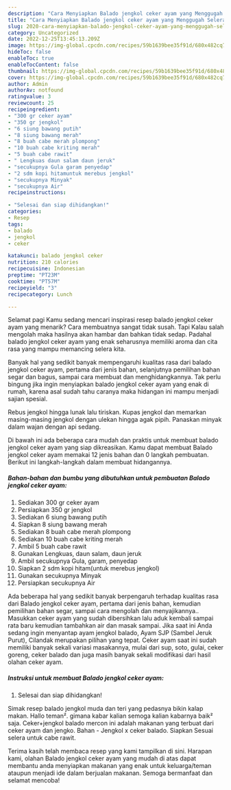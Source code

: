 ```yaml
---
description: "Cara Menyiapkan Balado jengkol ceker ayam yang Menggugah Selera, Buat Buka Puasa Lezat Sekali"
title: "Cara Menyiapkan Balado jengkol ceker ayam yang Menggugah Selera, Buat Buka Puasa Lezat Sekali"
slug: 2020-cara-menyiapkan-balado-jengkol-ceker-ayam-yang-menggugah-selera-buat-buka-puasa-lezat-sekali
category: Uncategorized
date: 2022-12-25T13:45:13.209Z
image: https://img-global.cpcdn.com/recipes/59b1639bee35f91d/680x482cq70/balado-jengkol-ceker-ayam-foto-resep-utama.jpg
hideToc: false
enableToc: true
enableTocContent: false
thumbnail: https://img-global.cpcdn.com/recipes/59b1639bee35f91d/680x482cq70/balado-jengkol-ceker-ayam-foto-resep-utama.jpg
cover: https://img-global.cpcdn.com/recipes/59b1639bee35f91d/680x482cq70/balado-jengkol-ceker-ayam-foto-resep-utama.jpg
author: Admin
authorAv: notfound
ratingvalue: 3
reviewcount: 25
recipeingredient:
- "300 gr ceker ayam"
- "350 gr jengkol"
- "6 siung bawang putih"
- "8 siung bawang merah"
- "8 buah cabe merah plompong"
- "10 buah cabe kriting merah"
- "5 buah cabe rawit"
- " Lengkuas daun salam daun jeruk"
- "secukupnya Gula garam penyedap"
- "2 sdm kopi hitamuntuk merebus jengkol"
- "secukupnya Minyak"
- "secukupnya Air"
recipeinstructions:

- "Selesai dan siap dihidangkan!"
categories:
- Resep
tags:
- balado
- jengkol
- ceker

katakunci: balado jengkol ceker 
nutrition: 210 calories
recipecuisine: Indonesian
preptime: "PT23M"
cooktime: "PT57M"
recipeyield: "3"
recipecategory: Lunch

---
```



Selamat pagi Kamu sedang mencari inspirasi resep balado jengkol ceker ayam yang menarik? Cara membuatnya sangat tidak susah. Tapi Kalau salah mengolah maka hasilnya akan hambar dan bahkan tidak sedap. Padahal balado jengkol ceker ayam yang enak seharusnya memiliki aroma dan cita rasa yang mampu memancing selera kita.


Banyak hal yang sedikit banyak mempengaruhi kualitas rasa dari balado jengkol ceker ayam, pertama dari jenis bahan, selanjutnya pemilihan bahan segar dan bagus, sampai cara membuat dan menghidangkannya. Tak perlu bingung jika ingin menyiapkan balado jengkol ceker ayam yang enak di rumah, karena asal sudah tahu caranya maka hidangan ini mampu menjadi sajian spesial.

Rebus jengkol hingga lunak lalu tiriskan. Kupas jengkol dan memarkan masing-masing jengkol dengan ulekan hingga agak pipih. Panaskan minyak dalam wajan dengan api sedang.


Di bawah ini ada beberapa cara mudah dan praktis untuk membuat balado jengkol ceker ayam yang siap dikreasikan. Kamu dapat membuat Balado jengkol ceker ayam memakai 12 jenis bahan dan 0 langkah pembuatan. Berikut ini langkah-langkah dalam membuat hidangannya.

<!--inarticleads1-->

##### Bahan-bahan dan bumbu yang dibutuhkan untuk pembuatan Balado jengkol ceker ayam:

1. Sediakan 300 gr ceker ayam
1. Persiapkan 350 gr jengkol
1. Sediakan 6 siung bawang putih
1. Siapkan 8 siung bawang merah
1. Sediakan 8 buah cabe merah plompong
1. Sediakan 10 buah cabe kriting merah
1. Ambil 5 buah cabe rawit
1. Gunakan  Lengkuas, daun salam, daun jeruk
1. Ambil secukupnya Gula, garam, penyedap
1. Siapkan 2 sdm kopi hitam(untuk merebus jengkol)
1. Gunakan secukupnya Minyak
1. Persiapkan secukupnya Air


Ada beberapa hal yang sedikit banyak berpengaruh terhadap kualitas rasa dari Balado jengkol ceker ayam, pertama dari jenis bahan, kemudian pemilihan bahan segar, sampai cara mengolah dan menyajikannya.. Masukkan ceker ayam yang sudah dibersihkan lalu aduk kembali sampai rata baru kemudian tambahkan air dan masak sampai. Jika saat ini Anda sedang ingin menyantap ayam jengkol balado, Ayam SJP (Sambel Jeruk Purut), Cilandak merupakan pilihan yang tepat. Ceker ayam saat ini sudah memiliki banyak sekali variasi masakannya, mulai dari sup, soto, gulai, ceker goreng, ceker balado dan juga masih banyak sekali modifikasi dari hasil olahan ceker ayam. 

<!--inarticleads2-->

##### Instruksi untuk membuat Balado jengkol ceker ayam:


1. Selesai dan siap dihidangkan!

Simak resep balado jengkol muda dan teri yang pedasnya bikin kalap makan. Hallo teman². gimana kabar kalian semoga kalian kabarnya baik² saja. Ceker+jengkol balado mercon ini adalah makanan yang terbuat dari ceker ayam dan jengko. Bahan - Jengkol x ceker balado. Siapkan Sesuai selera untuk cabe rawit. 

Terima kasih telah membaca resep yang kami tampilkan di sini. Harapan kami, olahan Balado jengkol ceker ayam yang mudah di atas dapat membantu anda menyiapkan makanan yang enak untuk keluarga/teman ataupun menjadi ide dalam berjualan makanan. Semoga bermanfaat dan selamat mencoba!
